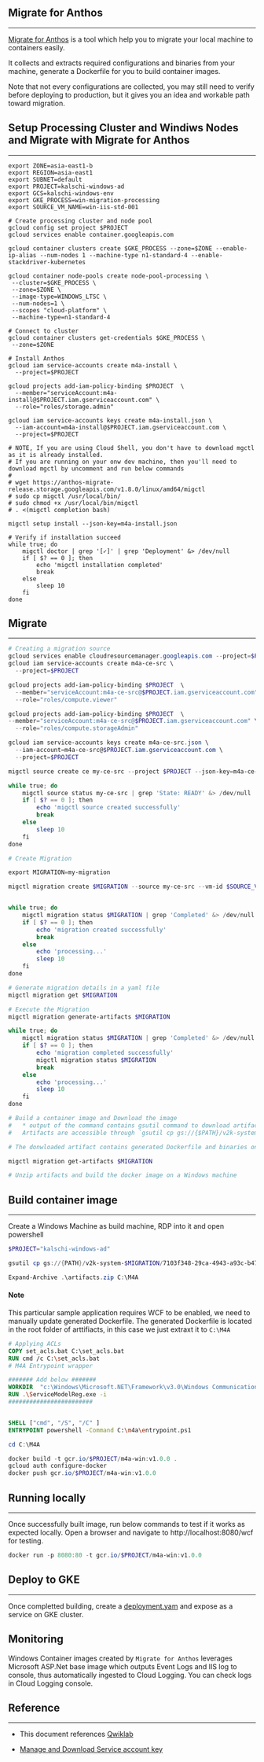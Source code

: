 
## Migrate for Anthos
---

[Migrate for Anthos](https://cloud.google.com/migrate/anthos) is a tool which help you to migrate your local machine to containers easily.

It collects and extracts required configurations and binaries from your machine, generate a Dockerfile for you to build container images.

Note that not every configurations are collected, you may still need to verify before deploying to production, but it gives you an idea and workable path toward migration.

## Setup Processing Cluster and Windiws Nodes and Migrate with Migrate for Anthos
---

```shell
export ZONE=asia-east1-b
export REGION=asia-east1
export SUBNET=default
export PROJECT=kalschi-windows-ad
export GCS=kalschi-windows-env
export GKE_PROCESS=win-migration-processing
export SOURCE_VM_NAME=win-iis-std-001

# Create processing cluster and node pool
gcloud config set project $PROJECT
gcloud services enable container.googleapis.com

gcloud container clusters create $GKE_PROCESS --zone=$ZONE --enable-ip-alias --num-nodes 1 --machine-type n1-standard-4 --enable-stackdriver-kubernetes

gcloud container node-pools create node-pool-processing \
 --cluster=$GKE_PROCESS \
 --zone=$ZONE \
 --image-type=WINDOWS_LTSC \
 --num-nodes=1 \
 --scopes "cloud-platform" \
 --machine-type=n1-standard-4

# Connect to cluster
gcloud container clusters get-credentials $GKE_PROCESS \
 --zone=$ZONE

# Install Anthos
gcloud iam service-accounts create m4a-install \
  --project=$PROJECT

gcloud projects add-iam-policy-binding $PROJECT  \
  --member="serviceAccount:m4a-install@$PROJECT.iam.gserviceaccount.com" \
  --role="roles/storage.admin"

gcloud iam service-accounts keys create m4a-install.json \
  --iam-account=m4a-install@$PROJECT.iam.gserviceaccount.com \
  --project=$PROJECT

# NOTE, If you are using Cloud Shell, you don't have to download mgctl as it is already installed.
# If you are running on your onw dev machine, then you'll need to download mgctl by uncomment and run below commands
#
# wget https://anthos-migrate-release.storage.googleapis.com/v1.8.0/linux/amd64/migctl
# sudo cp migctl /usr/local/bin/
# sudo chmod +x /usr/local/bin/migctl
# . <(migctl completion bash)

migctl setup install --json-key=m4a-install.json

# Verify if installation succeed
while true; do
    migctl doctor | grep '[✓]' | grep 'Deployment' &> /dev/null
    if [ $? == 0 ]; then
        echo 'migctl installation completed'
        break
    else
        sleep 10
    fi
done
```

## Migrate
---

```powershell
# Creating a migration source
gcloud services enable cloudresourcemanager.googleapis.com --project=$PROJECT
gcloud iam service-accounts create m4a-ce-src \
  --project=$PROJECT

gcloud projects add-iam-policy-binding $PROJECT  \
  --member="serviceAccount:m4a-ce-src@$PROJECT.iam.gserviceaccount.com" \
  --role="roles/compute.viewer"

gcloud projects add-iam-policy-binding $PROJECT  \
--member="serviceAccount:m4a-ce-src@$PROJECT.iam.gserviceaccount.com" \
  --role="roles/compute.storageAdmin"

gcloud iam service-accounts keys create m4a-ce-src.json \
  --iam-account=m4a-ce-src@$PROJECT.iam.gserviceaccount.com \
  --project=$PROJECT

migctl source create ce my-ce-src --project $PROJECT --json-key=m4a-ce-src.json

while true; do
    migctl source status my-ce-src | grep 'State: READY' &> /dev/null
    if [ $? == 0 ]; then
        echo 'migctl source created successfully'
        break
    else
        sleep 10
    fi
done

# Create Migration

export MIGRATION=my-migration

migctl migration create $MIGRATION --source my-ce-src --vm-id $SOURCE_VM_NAME --intent Image --os-type=Windows


while true; do
    migctl migration status $MIGRATION | grep 'Completed' &> /dev/null
    if [ $? == 0 ]; then
        echo 'migration created successfully'
        break
    else   
        echo 'processing...'
        sleep 10
    fi
done

# Generate migration details in a yaml file
migctl migration get $MIGRATION

# Execute the Migration
migctl migration generate-artifacts $MIGRATION

while true; do
    migctl migration status $MIGRATION | grep 'Completed' &> /dev/null
    if [ $? == 0 ]; then
        echo 'migration completed successfully'
        migctl migration status $MIGRATION
        break
    else   
        echo 'processing...'
        sleep 10
    fi
done

# Build a container image and Download the image
#   * output of the command contains gsutil command to download artifact
#   Artifacts are accessible through `gsutil cp gs://{$PATH}/v2k-system-my-migration/7103f348-29ca-4943-a93c-b47bc29c0245/artifacts.zip /home/michi/src/gcp-handson/windows-2tiers-application`

# The donwloaded artifact contains generated Dockerfile and binaries on the source machine that is required for containerize

migctl migration get-artifacts $MIGRATION

# Unzip artifacts and build the docker image on a Windows machine

```
## Build container image
---

Create a Windows Machine as build machine, RDP into it and open powershell


```powershell
$PROJECT="kalschi-windows-ad"

gsutil cp gs://{PATH}/v2k-system-$MIGRATION/7103f348-29ca-4943-a93c-b47bc29c0245/artifacts.zip .

Expand-Archive .\artifacts.zip C:\M4A


```

#### Note

This particular sample application requires WCF to be enabled, we need to manually update generated Dockerfile. The generated Dockerfile is located in the root folder of arttifiacts, in this case we just extraxt it to `C:\M4A`

```Dockerfile
# Applying ACLs
COPY set_acls.bat C:\set_acls.bat
RUN cmd /c C:\set_acls.bat
# M4A Entrypoint wrapper

####### Add below ####### 
WORKDIR  "c:\Windows\Microsoft.NET\Framework\v3.0\Windows Communication Foundation"
RUN .\ServiceModelReg.exe -i
########################


SHELL ["cmd", "/S", "/C" ]
ENTRYPOINT powershell -Command C:\m4a\entrypoint.ps1 

```

```powershell
cd C:\M4A

docker build -t gcr.io/$PROJECT/m4a-win:v1.0.0 .
gcloud auth configure-docker
docker push gcr.io/$PROJECT/m4a-win:v1.0.0

```
## Running locally
---

Once successfully built image, run below commands to test if it works as expected locally. Open a browser and navigate  to http://localhost:8080/wcf for testing.

```powershell
docker run -p 8080:80 -t gcr.io/$PROJECT/m4a-win:v1.0.0
```

## Deploy to GKE
---

Once completted building, create a [deployment.yam](./assets/migrate-for-anthos/deployment.yaml) and expose as a service on GKE cluster.

## Monitoring

Windows Container images created by `Migrate for Anthos` leverages  Microsoft ASP.Net base image which outputs Event Logs and IIS log to console, thus automatically ingested to Cloud Logging. You can check logs in Cloud Logging console.

## Reference
---

* This document references [Qwiklab](https://www.qwiklabs.com/focuses/15534?catalog_rank=%7B%22rank%22%3A1%2C%22num_filters%22%3A0%2C%22has_search%22%3Atrue%7D&parent=catalog&search_id=11730390)

* [Manage and Download Service account key](https://cloud.google.com/iam/docs/creating-managing-service-account-keys#iam-service-account-keys-create-gcloud)